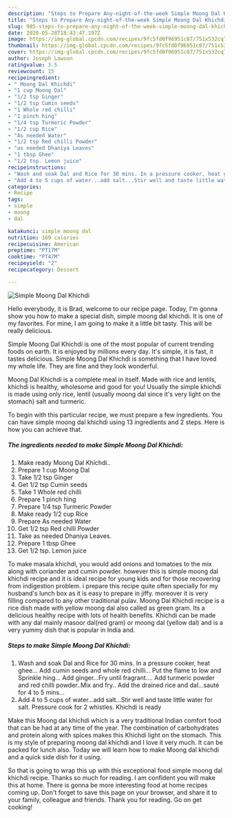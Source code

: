 ```yaml
---
description: "Steps to Prepare Any-night-of-the-week Simple Moong Dal Khichdi"
title: "Steps to Prepare Any-night-of-the-week Simple Moong Dal Khichdi"
slug: 985-steps-to-prepare-any-night-of-the-week-simple-moong-dal-khichdi
date: 2020-05-28T18:43:47.197Z
image: https://img-global.cpcdn.com/recipes/9fc5fd0f96951c87/751x532cq70/simple-moong-dal-khichdi-recipe-main-photo.jpg
thumbnail: https://img-global.cpcdn.com/recipes/9fc5fd0f96951c87/751x532cq70/simple-moong-dal-khichdi-recipe-main-photo.jpg
cover: https://img-global.cpcdn.com/recipes/9fc5fd0f96951c87/751x532cq70/simple-moong-dal-khichdi-recipe-main-photo.jpg
author: Joseph Lawson
ratingvalue: 3.5
reviewcount: 15
recipeingredient:
- " Moong Dal Khichdi"
- "1 cup Moong Dal"
- "1/2 tsp Ginger"
- "1/2 tsp Cumin seeds"
- "1 Whole red chilli"
- "1 pinch hing"
- "1/4 tsp Turmeric Powder"
- "1/2 cup Rice"
- "As needed Water"
- "1/2 tsp Red chilli Powder"
- "as needed Dhaniya Leaves"
- "1 tbsp Ghee"
- "1/2 tsp. Lemon juice"
recipeinstructions:
- "Wash and soak Dal and Rice for 30 mins. In a pressure cooker, heat ghee... Add cumin seeds and whole red chilli... Put the flame to low and Sprinkle hing... Add ginger...Fry until fragrant.... Add turmeric powder and red chilli powder..Mix and fry.. Add the drained rice and dal...sauté for 4 to 5 mins..."
- "Add 4 to 5 cups of water...add salt...Stir well and taste little water for salt. Pressure cook for 2 whistles. Khichdi is ready"
categories:
- Recipe
tags:
- simple
- moong
- dal

katakunci: simple moong dal 
nutrition: 169 calories
recipecuisine: American
preptime: "PT17M"
cooktime: "PT47M"
recipeyield: "2"
recipecategory: Dessert

---
```



![Simple Moong Dal Khichdi](https://img-global.cpcdn.com/recipes/9fc5fd0f96951c87/751x532cq70/simple-moong-dal-khichdi-recipe-main-photo.jpg)

Hello everybody, it is Brad, welcome to our recipe page. Today, I'm gonna show you how to make a special dish, simple moong dal khichdi. It is one of my favorites. For mine, I am going to make it a little bit tasty. This will be really delicious.

Simple Moong Dal Khichdi is one of the most popular of current trending foods on earth. It is enjoyed by millions every day. It's simple, it is fast, it tastes delicious. Simple Moong Dal Khichdi is something that I have loved my whole life. They are fine and they look wonderful.

Moong Dal Khichdi is a complete meal in itself. Made with rice and lentils, khichdi is healthy, wholesome and good for you! Usually the simple khichdi is made using only rice, lentil (usually moong dal since it&#39;s very light on the stomach) salt and turmeric.


To begin with this particular recipe, we must prepare a few ingredients. You can have simple moong dal khichdi using 13 ingredients and 2 steps. Here is how you can achieve that.

<!--inarticleads1-->

##### The ingredients needed to make Simple Moong Dal Khichdi:

1. Make ready  Moong Dal Khichdi..
1. Prepare 1 cup Moong Dal
1. Take 1/2 tsp Ginger
1. Get 1/2 tsp Cumin seeds
1. Take 1 Whole red chilli
1. Prepare 1 pinch hing
1. Prepare 1/4 tsp Turmeric Powder
1. Make ready 1/2 cup Rice
1. Prepare As needed Water
1. Get 1/2 tsp Red chilli Powder
1. Take as needed Dhaniya Leaves.
1. Prepare 1 tbsp Ghee
1. Get 1/2 tsp. Lemon juice


To make masala khichdi, you would add onions and tomatoes to the mix along with coriander and cumin powder. however this is simple moong dal khichdi recipe and it is ideal recipe for young kids and for those recovering from indigestion problem. i prepare this recipe quite often specially for my husband&#39;s lunch box as it is easy to prepare in jiffy. moreover it is very filling compared to any other traditional pulav. Moong Dal Khichdi recipe is a rice dish made with yellow moong dal also called as green gram. Its a delicious healthy recipe with lots of health benefits. Khichdi can be made with any dal mainly masoor dal(red gram) or moong dal (yellow dal) and is a very yummy dish that is popular in India and. 

<!--inarticleads2-->

##### Steps to make Simple Moong Dal Khichdi:

1. Wash and soak Dal and Rice for 30 mins. In a pressure cooker, heat ghee... Add cumin seeds and whole red chilli... Put the flame to low and Sprinkle hing... Add ginger...Fry until fragrant.... Add turmeric powder and red chilli powder..Mix and fry.. Add the drained rice and dal...sauté for 4 to 5 mins...
1. Add 4 to 5 cups of water...add salt...Stir well and taste little water for salt. Pressure cook for 2 whistles. Khichdi is ready


Make this Moong dal khichdi which is a very traditional Indian comfort food that can be had at any time of the year. The combination of carbohydrates and protein along with spices makes this Khichdi light on the stomach. This is my style of preparing moong dal khichdi and I love it very much. It can be packed for lunch also. Today we will learn how to make Moong dal khichdi and a quick side dish for it using. 

So that is going to wrap this up with this exceptional food simple moong dal khichdi recipe. Thanks so much for reading. I am confident you will make this at home. There is gonna be more interesting food at home recipes coming up. Don't forget to save this page on your browser, and share it to your family, colleague and friends. Thank you for reading. Go on get cooking!
